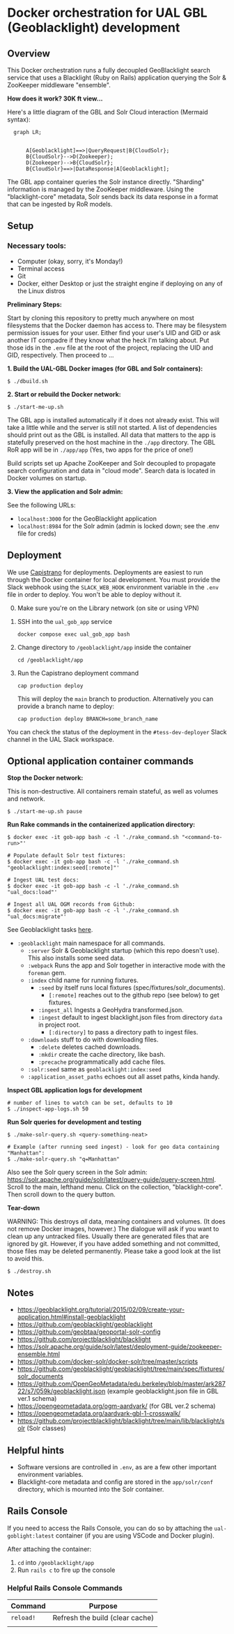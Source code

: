 # Docker orchestration for UAL GBL (Geoblacklight) development

## Overview

This Docker orchestration runs a fully decoupled GeoBlacklight search service that uses a Blacklight (Ruby on Rails) application querying the Solr & ZooKeeper middleware "ensemble".

**How does it work? 30K ft view...**

Here's a little diagram of the GBL and Solr Cloud interaction (Mermaid syntax):

```mermaid
  graph LR;


      A[Geoblacklight]==>|QueryRequest|B{CloudSolr};
      B{CloudSolr}-->D(Zookeeper);
      D(Zookeeper)-->B{CloudSolr};
      B{CloudSolr}==>|DataResponse|A[Geoblacklight];
```

 The GBL app container queries the Solr instance directly. "Sharding" information is managed by the ZooKeeper middleware. Using the "blacklight-core" metadata, Solr sends back its data response in a format that can be ingested by RoR models.

## Setup

### Necessary tools:

  - Computer (okay, sorry, it's Monday!)
  - Terminal access
  - Git
  - Docker, either Desktop or just the straight engine if deploying on any of the Linux distros

**Preliminary Steps:**

Start by cloning this repository to pretty much anywhere on most filesystems that the Docker daemon has access to. There may be filesystem permission issues for your user. Either find your user's UID and GID or ask another IT compadre if they know what the heck I'm talking about. Put those ids in the `.env` file at the root of the project, replacing the UID and GID, respectively. Then proceed to ...

**1. Build the UAL-GBL Docker images (for GBL and Solr containers):**

```shell
$ ./dbuild.sh
```

**2. Start or rebuild the Docker network:**

```shell
$ ./start-me-up.sh
```

The GBL app is installed automatically if it does not already exist. This will take a little while and the server is still not started. A list of dependencies should print out as the GBL is installed. All data that matters to the app is statefully preserved on the host machine in the `./app` directory. The GBL RoR app will be in `./app/app` (Yes, two apps for the price of one!)

Build scripts set up Apache ZooKeeper and Solr decoupled to propagate search configuration and data in "cloud mode". Search data is located in Docker volumes on startup.

**3. View the application and Solr admin:**

See the following URLs:

* `localhost:3000` for the GeoBlacklight application
* `localhost:8984` for the Solr admin (admin is locked down; see the .env file for creds)

## Deployment

We use [Capistrano](https://capistranorb.com/) for deployments. Deployments are easiest to run through the Docker container for local development. You must provide the Slack webhook using the `SLACK_WEB_HOOK` environment variable in the `.env` file in order to deploy. You won't be able to deploy without it.

0. Make sure you're on the Library network (on site or using VPN)
1. SSH into the `ual_gob_app` service

    ```shell
    docker compose exec ual_gob_app bash
    ```

2. Change directory to `/geoblacklight/app` inside the container

    ```shell
    cd /geoblacklight/app
    ```

3. Run the Capistrano deployment command

    ```shell
    cap production deploy
    ```
    This will deploy the `main` branch to production. Alternatively you can provide a branch name to deploy:
    
    ```shell
    cap production deploy BRANCH=some_branch_name
    ```

You can check the status of the deployment in the `#tess-dev-deployer` Slack channel in the UAL Slack workspace.

## Optional application container commands

**Stop the Docker network:**

This is non-destructive. All containers remain stateful, as well as volumes and network.

```shell
$ ./start-me-up.sh pause
```

**Run Rake commands in the containerized application directory:**

```shell
$ docker exec -it gob-app bash -c -l './rake_command.sh "<command-to-run>"'

# Populate default Solr test fixtures:
$ docker exec -it gob-app bash -c -l './rake_command.sh "geoblacklight:index:seed[:remote]"'

# Ingest UAL test docs:
$ docker exec -it gob-app bash -c -l './rake_command.sh "ual_docs:load"'

# Ingest all UAL OGM records from Github:
$ docker exec -it gob-app bash -c -l './rake_command.sh "ual_docs:migrate"'
```

See Geoblacklight tasks [here](https://github.com/geoblacklight/geoblacklight/blob/main/lib/tasks/geoblacklight.rake).

- `:geoblacklight` main namespace for all commands.
  - `:server` Solr & Geoblacklight startup (which this repo doesn't use). This also installs some seed data.
  - `:webpack` Runs the app and Solr together in interactive mode with the `foreman` gem.
  - `:index` child name for running fixtures.
    - `:seed` by itself runs local fixtures (spec/fixtures/solr_documents).
      - `[:remote]` reaches out to the github repo (see below) to get fixtures.
    - `:ingest_all` Ingests a GeoHydra transformed.json.
    - `:ingest` default to ingest blacklight.json files from directory `data` in project root.
      - `[:directory]` to pass a directory path to ingest files.
  - `:downloads` stuff to do with downloading files.
    - `:delete` deletes cached downloads.
    - `:mkdir` create the cache directory, like bash.
    - `:precache` programmatically add cache files.
  - `:solr:seed` same as `geoblacklight:index:seed`
  - `:application_asset_paths` echoes out all asset paths, kinda handy.

**Inspect GBL application logs for development**

```shell
# number of lines to watch can be set, defaults to 10
$ ./inspect-app-logs.sh 50
```

**Run Solr queries for development and testing**

```shell
$ ./make-solr-query.sh <query-something-neat>

# Example (after running seed ingest) - look for geo data containing "Manhattan":
$ ./make-solr-query.sh "q=Manhattan"
```

Also see the Solr query screen in the Solr admin: https://solr.apache.org/guide/solr/latest/query-guide/query-screen.html. Scroll to the main, lefthand menu. Click on the collection, "blacklight-core". Then scroll down to the query button.

**Tear-down**

WARNING: This destroys _all_ data, meaning containers and volumes. (It does not remove Docker images, however.) The dialogue will ask if you want to clean up any untracked files. Usually there are generated files that are ignored by git. However, if you have added something and not committed, those files may be deleted permanently. Please take a good look at the list to avoid this.

```shell
$ ./destroy.sh
```

## Notes

* https://geoblacklight.org/tutorial/2015/02/09/create-your-application.html#install-geoblacklight
* https://github.com/geoblacklight/geoblacklight
* https://github.com/geobtaa/geoportal-solr-config
* https://github.com/projectblacklight/blacklight
* https://solr.apache.org/guide/solr/latest/deployment-guide/zookeeper-ensemble.html
* https://github.com/docker-solr/docker-solr/tree/master/scripts
* https://github.com/geoblacklight/geoblacklight/tree/main/spec/fixtures/solr_documents
* https://github.com/OpenGeoMetadata/edu.berkeley/blob/master/ark28722/s7/059k/geoblacklight.json (example geoblacklight.json file in GBL ver.1 schema)
* https://opengeometadata.org/ogm-aardvark/ (for GBL ver.2 schema)
* https://opengeometadata.org/aardvark-gbl-1-crosswalk/
* https://github.com/projectblacklight/blacklight/tree/main/lib/blacklight/solr (Solr classes)

## Helpful hints

* Software versions are controlled in `.env`, as are a few other important environment variables.
* Blacklight-core metadata and config are stored in the `app/solr/conf` directory, which is mounted into the Solr container.

## Rails Console

If you need to access the Rails Console, you can do so by attaching the `ual-goblight:latest` container (if you are using VSCode and Docker plugin).

After attaching the container:

1. `cd` into `/geoblacklight/app`
2. Run `rails c` to fire up the console

### Helpful Rails Console Commands

| Command | Purpose |
| ------- | ------ |
| `reload!` | Refresh the build (clear cache) |
|  |  |
